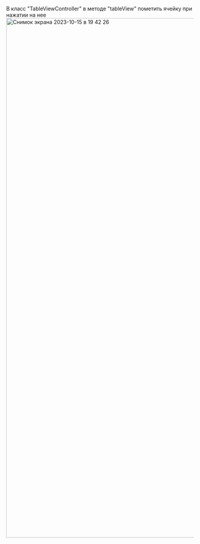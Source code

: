 В класс "TableViewController" в методе "tableView" пометить ячейку при нажатии на нее
<img width="1392" alt="Снимок экрана 2023-10-15 в 19 42 26" src="https://github.com/remouvka/Swift/assets/147248950/d359fc66-9c26-40d1-9822-2b2f4f623619">
